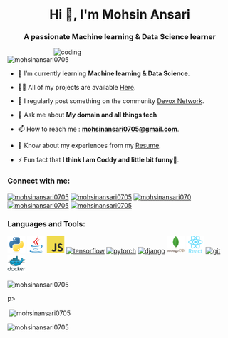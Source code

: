 <h1 align="center">Hi 👋, I'm Mohsin Ansari</h1>
<h3 align="center">A passionate Machine learning & Data Science learner</h3>

<img align="right" alt="coding" width="400" src="https://github.com/user-attachments/assets/b7b04b70-0029-4b3f-b800-a01b0aefe8a3">

<p align="left">  <img src="https://komarev.com/ghpvc/?username=mohsinansari0705&label=Profile%20views&color=0e75b6&style=flat" alt="mohsinansari0705" /> </p>

- 🌱 I’m currently learning **Machine learning & Data Science**.

- 👨‍💻 All of my projects are available [Here](https://linktr.ee/mohsinansari0705).

- 📝 I regularly post something on the community [Devox Network](https://chat.whatsapp.com/L2IV9fQDrSFJgFZGjg8Pbr).

- 💬 Ask me about **My domain and all things tech**

- 📫 How to reach me : **mohsinansari0705@gmail.com**.

- 📄 Know about my experiences from my [Resume](https://chat.whatsapp.com/L2IV9fQDrSFJgFZGjg8Pbr).

- ⚡ Fun fact that **I think I am Coddy and little bit funny👀**.

<h3 align="left">Connect with me:</h3>
<p align="left">
<a href="https://linkedin.com/in/mohsinansari0705" target="blank"><img align="center" src="https://raw.githubusercontent.com/rahuldkjain/github-profile-readme-generator/master/src/images/icons/Social/linked-in-alt.svg" alt="mohsinansari0705" height="30" width="40" /></a>
<a href="https://instagram.com/mohsinansari0705" target="blank"><img align="center" src="https://raw.githubusercontent.com/rahuldkjain/github-profile-readme-generator/master/src/images/icons/Social/instagram.svg" alt="mohsinansari0705" height="30" width="40" /></a>
<a href="https://x.com/mohsinansari070" target="blank"><img align="center" src="https://raw.githubusercontent.com/rahuldkjain/github-profile-readme-generator/master/src/images/icons/Social/twitter.svg" alt="mohsinansari070" height="30" width="40" /></a>
<a href="https://www.leetcode.com/mohsinansari0705" target="blank"><img align="center" src="https://raw.githubusercontent.com/rahuldkjain/github-profile-readme-generator/master/src/images/icons/Social/leet-code.svg" alt="mohsinansari0705" height="30" width="40" /></a>
<a href="https://auth.geeksforgeeks.org/user/mohsinansari0705" target="blank"><img align="center" src="https://raw.githubusercontent.com/rahuldkjain/github-profile-readme-generator/master/src/images/icons/Social/geeks-for-geeks.svg" alt="mohsinansari0705" height="30" width="40" /></a>
</p>

<h3 align="left">Languages and Tools:</h3>
<p align="left">
<a href="https://www.python.org" target="_blank" rel="noreferrer"> <img src="https://raw.githubusercontent.com/devicons/devicon/master/icons/python/python-original.svg" alt="python" width="40" height="40"/></a>
<a href="https://www.java.com" target="_blank" rel="noreferrer"> <img src="https://raw.githubusercontent.com/devicons/devicon/master/icons/java/java-original.svg" alt="java" width="40" height="40"/></a>
<a href="https://developer.mozilla.org/en-US/docs/Web/JavaScript" target="_blank" rel="noreferrer"> <img src="https://raw.githubusercontent.com/devicons/devicon/master/icons/javascript/javascript-original.svg" alt="javascript" width="40" height="40"/></a>
<a href="https://www.tensorflow.org" target="_blank" rel="noreferrer"> <img src="https://www.vectorlogo.zone/logos/tensorflow/tensorflow-icon.svg" alt="tensorflow" width="40" height="40"/></a>
<a href="https://pytorch.org/" target="_blank" rel="noreferrer"> <img src="https://www.vectorlogo.zone/logos/pytorch/pytorch-icon.svg" alt="pytorch" width="40" height="40"/></a>
<a href="https://www.djangoproject.com/" target="_blank" rel="noreferrer"> <img src="https://cdn.worldvectorlogo.com/logos/django.svg" alt="django" width="40" height="40"/></a>
<a href="https://www.mongodb.com/" target="_blank" rel="noreferrer"> <img src="https://raw.githubusercontent.com/devicons/devicon/master/icons/mongodb/mongodb-original-wordmark.svg" alt="mongodb" width="40" height="40"/></a>
<a href="https://reactjs.org/" target="_blank" rel="noreferrer"> <img src="https://raw.githubusercontent.com/devicons/devicon/master/icons/react/react-original-wordmark.svg" alt="react" width="40" height="40"/></a>
<a href="https://git-scm.com/" target="_blank" rel="noreferrer"> <img src="https://www.vectorlogo.zone/logos/git-scm/git-scm-icon.svg" alt="git" width="40" height="40"/></a>
<a href="https://www.docker.com/" target="_blank" rel="noreferrer"> <img src="https://raw.githubusercontent.com/devicons/devicon/master/icons/docker/docker-original-wordmark.svg" alt="docker" width="40" height="40"/></a>
</p>

<p><img align="center" src="https://github-readme-streak-stats.herokuapp.com/?user=mohsinansari0705&" alt="mohsinansari0705" /></p>p>
  
<p>&nbsp;<img align="center" src="https://github-readme-stats.vercel.app/api?username=mohsinansari0705&show_icons=true&locale=en" alt="mohsinansari0705" /></p>

<p><img align="center" src="https://github-readme-stats.vercel.app/api/top-langs?username=mohsinansari0705&show_icons=true&locale=en&layout=compact" alt="mohsinansari0705" /></p>
